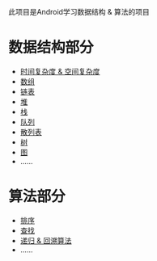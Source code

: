 此项目是Android学习数据结构 & 算法的项目

# 数据结构部分

- [时间复杂度 & 空间复杂度](https://blog.csdn.net/haha223545/article/details/93619874)
- [数组](https://github.com/Ellen2018/AndroidDataStructure/blob/master/%E6%95%B0%E7%BB%84.md)
- [链表](https://github.com/Ellen2018/AndroidDataStructure/blob/master/%E9%93%BE%E8%A1%A8.md)
- [堆](https://github.com/Ellen2018/AndroidDataStructure/blob/master/%E5%A0%86.md)
- [栈](https://github.com/Ellen2018/AndroidDataStructure/blob/master/%E6%A0%88.md)
- [队列](https://github.com/Ellen2018/AndroidDataStructure/blob/master/%E9%98%9F%E5%88%97.md)
- [散列表](https://www.cnblogs.com/changyaohua/p/4657205.html)
- [树](https://www.jianshu.com/p/912357993486)
- [图](https://www.jianshu.com/p/bce71b2bdbc8)
- ......

# 算法部分

- [排序](https://www.cnblogs.com/morethink/p/8419151.html)
- [查找](https://www.cnblogs.com/CJT-blog/p/10475707.html)
- [递归 & 回溯算法](https://www.cnblogs.com/fanguangdexiaoyuer/p/11224426.html)
- ......